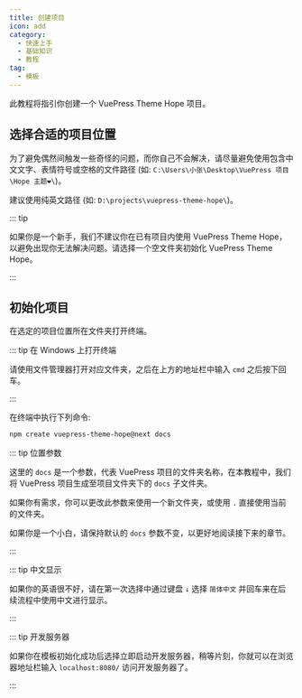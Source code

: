 ```yaml
---
title: 创建项目
icon: add
category:
  - 快速上手
  - 基础知识
  - 教程
tag:
  - 模板
---
```


此教程将指引你创建一个 VuePress Theme Hope 项目。

## 选择合适的项目位置

为了避免偶然间触发一些奇怪的问题，而你自己不会解决，请尽量避免使用包含中文文字、表情符号或空格的文件路径 (如: `C:\Users\小张\Desktop\VuePress 项目\Hope 主题❤️\`)。

建议使用纯英文路径 (如: `D:\projects\vuepress-theme-hope\`)。

::: tip

如果你是一个新手，我们不建议你在已有项目内使用 VuePress Theme Hope，以避免出现你无法解决问题。请选择一个空文件夹初始化 VuePress Theme Hope。

:::

## 初始化项目

在选定的项目位置所在文件夹打开终端。

::: tip 在 Windows 上打开终端

请使用文件管理器打开对应文件夹，之后在上方的地址栏中输入 `cmd` 之后按下回车。

:::

在终端中执行下列命令:

```sh
npm create vuepress-theme-hope@next docs
```

::: tip 位置参数

这里的 `docs` 是一个参数，代表 VuePress 项目的文件夹名称，在本教程中，我们将 VuePress 项目生成至项目文件夹下的 `docs` 子文件夹。

如果你有需求，你可以更改此参数来使用一个新文件夹，或使用 `.` 直接使用当前的文件夹。

如果你是一个小白，请保持默认的 `docs` 参数不变，以更好地阅读接下来的章节。

:::

::: tip 中文显示

如果你的英语很不好，请在第一次选择中通过键盘 `↓` 选择 `简体中文` 并回车来在后续流程中使用中文进行显示。

:::

::: tip 开发服务器

如果你在模板初始化成功后选择立即启动开发服务器，稍等片刻，你就可以在浏览器地址栏输入 `localhost:8080/` 访问开发服务器了。

:::
